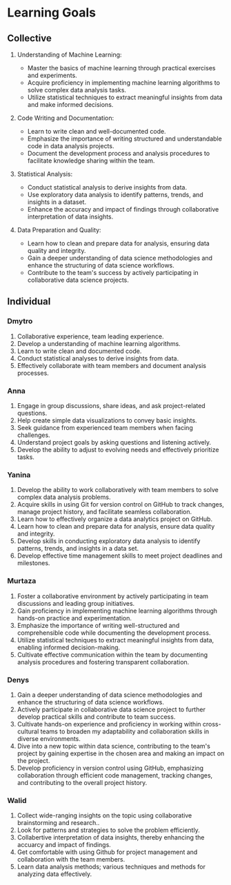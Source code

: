 # Learning Goals

## Collective

1. Understanding of Machine Learning:
   - Master the basics of machine learning through practical exercises and experiments.
   - Acquire proficiency in implementing machine learning algorithms to solve complex data analysis tasks.
   - Utilize statistical techniques to extract meaningful insights from data and make informed decisions.

2. Code Writing and Documentation:
   - Learn to write clean and well-documented code.
   - Emphasize the importance of writing structured and understandable code in data analysis projects.
   - Document the development process and analysis procedures to facilitate knowledge sharing within the team.

3. Statistical Analysis:
   - Conduct statistical analysis to derive insights from data.
   - Use exploratory data analysis to identify patterns, trends, and insights in a dataset.
   - Enhance the accuracy and impact of findings through collaborative interpretation of data insights.

4. Data Preparation and Quality:
   - Learn how to clean and prepare data for analysis, ensuring data quality and integrity.
   - Gain a deeper understanding of data science methodologies and enhance the structuring of data science workflows.
   - Contribute to the team's success by actively participating in collaborative data science projects.


## Individual

### Dmytro

1. Collaborative experience, team leading experience.
2. Develop a understanding of machine learning algorithms.
3. Learn to write clean and documented code.
4. Conduct statistical analyses to derive insights from data.
5. Effectively collaborate with team members and document analysis processes.

### Anna

1. Engage in group discussions, share ideas, and ask project-related questions.
2. Help create simple data visualizations to convey basic insights.
3. Seek guidance from experienced team members when facing challenges.
4. Understand project goals by asking questions and listening actively.
5. Develop the ability to adjust to evolving needs and effectively prioritize tasks.

### Yanina

1. Develop the ability to work collaboratively with team members to solve complex data analysis problems.
2. Acquire skills in using Git for version control on GitHub to track changes, manage project history, and facilitate seamless collaboration.
3. Learn how to effectively organize a data analytics project on GitHub.
4. Learn how to clean and prepare data for analysis, ensure data quality and integrity.
5. Develop skills in conducting exploratory data analysis to identify patterns, trends, and insights in a data set.
6. Develop effective time management skills to meet project deadlines and milestones.





### Murtaza
1.	Foster a collaborative environment by actively participating in team discussions and leading group initiatives.
2.	Gain proficiency in implementing machine learning algorithms through hands-on practice and experimentation.
3.	Emphasize the importance of writing well-structured and comprehensible code while documenting the development process.
4.	Utilize statistical techniques to extract meaningful insights from data, enabling informed decision-making.
5.	Cultivate effective communication within the team by documenting analysis procedures and fostering transparent collaboration.


### Denys
1. Gain a deeper understanding of data science methodologies and enhance the structuring of data science workflows.
2. Actively participate in collaborative data science project to further develop practical skills and contribute to team success.
3. Cultivate hands-on experience and proficiency in working within cross-cultural teams to broaden my adaptability and collaboration skills in diverse environments. 
4. Dive into a new topic within data science, contributing to the team's project by gaining expertise in the chosen area and making an impact on the project.
5. Develop proficiency in version control using GitHub, emphasizing collaboration through efficient code management, tracking changes, and contributing to the overall project history.


### Walid

1. Collect wide-ranging insights on the topic using collaborative brainstorming and research.. 
2. Look for patterns and strategies to solve the problem efficiently.
3. Collabertive interpretation of data insights, thereby enhancing the accuarcy and impact of findings. 
4. Get comfortable with using Github for project management and collaboration with the team members.
5. Learn data analysis methods; various techniques and methods for analyzing data effectively.
